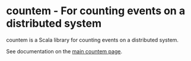 countem - For counting events on a distributed system 
=======

countem is a Scala library for counting events on a distributed system.

See documentation on the [main countem page](../README.md).

